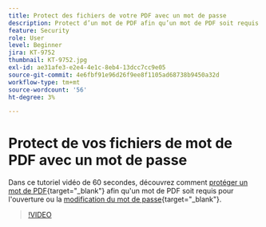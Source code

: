 ```yaml
---
title: Protect des fichiers de votre PDF avec un mot de passe
description: Protect d’un mot de PDF afin qu’un mot de PDF soit requis pour l’ouvrir ou le modifier
feature: Security
role: User
level: Beginner
jira: KT-9752
thumbnail: KT-9752.jpg
exl-id: ae31afe3-e2e4-4e1c-8eb4-13dcc7cc9e05
source-git-commit: 4e6fbf91e96d26f9ee8f1105ad68738b9450a32d
workflow-type: tm+mt
source-wordcount: '56'
ht-degree: 3%

---
```


# Protect de vos fichiers de mot de PDF avec un mot de passe

Dans ce tutoriel vidéo de 60 secondes, découvrez comment [protéger un mot de PDF](https://www.adobe.com/fr/acrobat/online/password-protect-pdf.html){target="_blank"} afin qu&#39;un mot de PDF soit requis pour l&#39;ouverture ou la [modification du mot de passe](https://www.adobe.com/fr/acrobat/online/pdf-editor.html){target="_blank"}.

>[!VIDEO](https://video.tv.adobe.com/v/340075?quality=12&learn=on&hidetitle=true)
